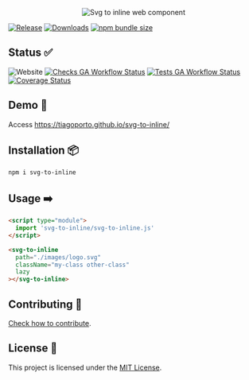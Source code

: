 <p align="center">
  <img src="https://socialify.git.ci/tiagoporto/svg-to-inline/image?description=1&font=Jost&logo=https://raw.githubusercontent.com/tiagoporto/svg-to-inline/refs/heads/main/docs/webcomponents%252Bsvg.svg?token=1&owner=1&pattern=Signal" alt="Svg to inline web component" />
</p>

[![Release](https://img.shields.io/npm/v/svg-to-inline.svg?style=flat-square&label=release)](https://github.com/tiagoporto/svg-to-inline/releases)
[![Downloads](https://img.shields.io/npm/d18m/svg-to-inline.svg?style=flat-square)](https://www.npmjs.com/package/svg-to-inline)
[![npm bundle size](https://img.shields.io/bundlephobia/min/svg-to-inline?style=flat-square)](https://bundlephobia.com/package/svg-to-inline)

## Status ✅

![Website](https://img.shields.io/website?logo=githubpages&style=flat-square&url=https://tiagoporto.github.io/svg-to-inline)
[![Checks GA Workflow Status](https://img.shields.io/github/actions/workflow/status/tiagoporto/svg-to-inline/checks.yml?label=checks&logo=githubactions&logoColor=white&style=flat-square)](https://github.com/tiagoporto/svg-to-inline/actions/workflows/checks.yml)
[![Tests GA Workflow Status](https://img.shields.io/github/actions/workflow/status/tiagoporto/svg-to-inline/tests.yml?label=tests&logo=githubactions&logoColor=white&style=flat-square)](https://github.com/tiagoporto/svg-to-inline/actions/workflows/tests.yml)
[![Coverage Status](https://img.shields.io/coverallsCoverage/github/tiagoporto/svg-to-inline.svg?logo=coveralls&style=flat-square)](https://coveralls.io/github/tiagoporto/svg-to-inline)

## Demo 🚀

Access <https://tiagoporto.github.io/svg-to-inline/>

## Installation 📦

```bash
npm i svg-to-inline
```

## Usage ➡️

```html
<script type="module">
  import 'svg-to-inline/svg-to-inline.js'
</script>

<svg-to-inline
  path="./images/logo.svg"
  className="my-class other-class"
  lazy
></svg-to-inline>
```

## Contributing 🤝

[Check how to contribute](https://github.com/tiagoporto/svg-to-inline/blob/main/docs/CONTRIBUTING.md).

## License 📄

This project is licensed under the [MIT License](https://github.com/tiagoporto/svg-to-inline/blob/main/LICENSE).

<!-- ![Open Source Love](https://badges.frapsoft.com/os/v3/open-source.svg) -->
